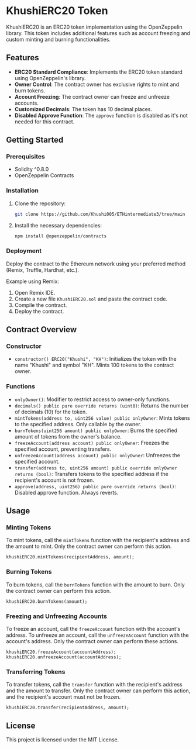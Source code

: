 # KhushiERC20 Token

KhushiERC20 is an ERC20 token implementation using the OpenZeppelin library. This token includes additional features such as account freezing and custom minting and burning functionalities.

## Features

- **ERC20 Standard Compliance**: Implements the ERC20 token standard using OpenZeppelin's library.
- **Owner Control**: The contract owner has exclusive rights to mint and burn tokens.
- **Account Freezing**: The contract owner can freeze and unfreeze accounts.
- **Customized Decimals**: The token has 10 decimal places.
- **Disabled Approve Function**: The `approve` function is disabled as it's not needed for this contract.

## Getting Started

### Prerequisites

- Solidity ^0.8.0
- OpenZeppelin Contracts

### Installation

1. Clone the repository:
   ```sh
   git clone https://github.com/Khushi005/ETHintermediate3/tree/main
   ```

2. Install the necessary dependencies:
   ```sh
   npm install @openzeppelin/contracts
   ```

### Deployment

Deploy the contract to the Ethereum network using your preferred method (Remix, Truffle, Hardhat, etc.).

Example using Remix:
1. Open Remix IDE.
2. Create a new file `KhushiERC20.sol` and paste the contract code.
3. Compile the contract.
4. Deploy the contract.

## Contract Overview

### Constructor

- `constructor() ERC20("Khushi", "KH")`: Initializes the token with the name "Khushi" and symbol "KH". Mints 100 tokens to the contract owner.

### Functions

- `onlyOwner()`: Modifier to restrict access to owner-only functions.
- `decimals() public pure override returns (uint8)`: Returns the number of decimals (10) for the token.
- `mintTokens(address to, uint256 value) public onlyOwner`: Mints tokens to the specified address. Only callable by the owner.
- `burnTokens(uint256 amount) public onlyOwner`: Burns the specified amount of tokens from the owner's balance.
- `freezeAccount(address account) public onlyOwner`: Freezes the specified account, preventing transfers.
- `unfreezeAccount(address account) public onlyOwner`: Unfreezes the specified account.
- `transfer(address to, uint256 amount) public override onlyOwner returns (bool)`: Transfers tokens to the specified address if the recipient's account is not frozen.
- `approve(address, uint256) public pure override returns (bool)`: Disabled approve function. Always reverts.

## Usage

### Minting Tokens

To mint tokens, call the `mintTokens` function with the recipient's address and the amount to mint. Only the contract owner can perform this action.

```solidity
khushiERC20.mintTokens(recipientAddress, amount);
```

### Burning Tokens

To burn tokens, call the `burnTokens` function with the amount to burn. Only the contract owner can perform this action.

```solidity
khushiERC20.burnTokens(amount);
```

### Freezing and Unfreezing Accounts

To freeze an account, call the `freezeAccount` function with the account's address. To unfreeze an account, call the `unfreezeAccount` function with the account's address. Only the contract owner can perform these actions.

```solidity
khushiERC20.freezeAccount(accountAddress);
khushiERC20.unfreezeAccount(accountAddress);
```

### Transferring Tokens

To transfer tokens, call the `transfer` function with the recipient's address and the amount to transfer. Only the contract owner can perform this action, and the recipient's account must not be frozen.

```solidity
khushiERC20.transfer(recipientAddress, amount);
```

## License

This project is licensed under the MIT License.
